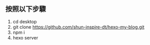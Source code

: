 ## 按照以下步驟

1. cd desktop
2. git clone https://github.com/shun-inspire-dt/hexo-my-blog.git
3. npm i
4. hexo server
